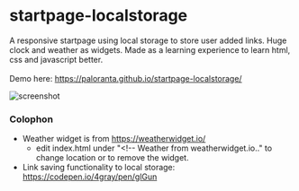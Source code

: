 # startpage-localstorage

A responsive startpage using local storage to store user added links. Huge clock and weather as widgets.
Made as a learning experience to learn html, css and javascript better. </br></br>
Demo here:
https://paloranta.github.io/startpage-localstorage/

![screenshot][screenshot]

[screenshot]: https://github.com/paloranta/startpage-localstorage/blob/master/screenshot.png "Screenshot"

### Colophon
- Weather widget is from https://weatherwidget.io/
  - edit index.html under "<!-- Weather from weatherwidget.io.." to change location or to remove the widget.
- Link saving functionality to local storage: https://codepen.io/4gray/pen/glGun
